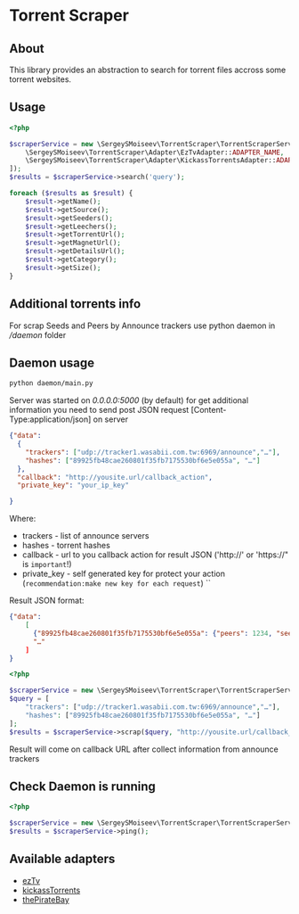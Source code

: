 Torrent Scraper
===============

## About
This library provides an abstraction to search for torrent files accross some torrent websites.

## Usage
```php
<?php

$scraperService = new \SergeySMoiseev\TorrentScraper\TorrentScraperService([
    \SergeySMoiseev\TorrentScraper\Adapter\EzTvAdapter::ADAPTER_NAME,
    \SergeySMoiseev\TorrentScraper\Adapter\KickassTorrentsAdapter::ADAPTER_NAME
]);
$results = $scraperService->search('query');

foreach ($results as $result) {
	$result->getName();
    $result->getSource();
    $result->getSeeders();
    $result->getLeechers();
    $result->getTorrentUrl();
    $result->getMagnetUrl();
    $result->getDetailsUrl();
    $result->getCategory();
    $result->getSize();
}
```


## Additional torrents info

For scrap Seeds and Peers by Announce trackers use python daemon in */daemon* folder

## Daemon usage
```bash
python daemon/main.py 
```
Server was started on *0.0.0.0:5000* (by default)
for get additional information you need to send post JSON request [Content-Type:application/json] on server
```json
{"data":
  {
    "trackers": ["udp://tracker1.wasabii.com.tw:6969/announce","…"],
    "hashes": ["89925fb48cae260801f35fb7175530bf6e5e055a", "…"]
  },
  "callback": "http://yousite.url/callback_action",
  "private_key": "your_ip_key" 

}
```
Where: 
- trackers - list of announce servers
- hashes - torrent hashes
- callback - url to you callback action for result JSON ('http://' or 'https://" is `important`!) 
- private_key - self generated key for protect your action (`recommendation:make new key for each request`)
``

Result JSON format:
```json
{"data":
    [
      {"89925fb48cae260801f35fb7175530bf6e5e055a": {"peers": 1234, "seeds": 4321},
      "…"
    ]
}
```

```php
<?php

$scraperService = new \SergeySMoiseev\TorrentScraper\TorrentScraperService();
$query = [
    "trackers": ["udp://tracker1.wasabii.com.tw:6969/announce","…"],
    "hashes": ["89925fb48cae260801f35fb7175530bf6e5e055a", "…"]
];
$results = $scraperService->scrap($query, "http://yousite.url/callback_action", "your_ip_key");

```
Result will come on callback URL after collect information from announce trackers

## Check Daemon is running

```php
<?php

$scraperService = new \SergeySMoiseev\TorrentScraper\TorrentScraperService();
$results = $scraperService->ping();

```

## Available adapters

* [ezTv](https://eztv.ag/)
* [kickassTorrents](http://kickass.to)
* [thePirateBay](http://thepiratebay.se)
